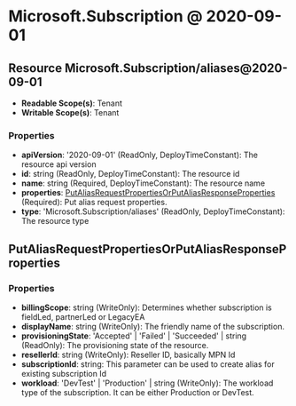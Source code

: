 # Microsoft.Subscription @ 2020-09-01

## Resource Microsoft.Subscription/aliases@2020-09-01
* **Readable Scope(s)**: Tenant
* **Writable Scope(s)**: Tenant
### Properties
* **apiVersion**: '2020-09-01' (ReadOnly, DeployTimeConstant): The resource api version
* **id**: string (ReadOnly, DeployTimeConstant): The resource id
* **name**: string (Required, DeployTimeConstant): The resource name
* **properties**: [PutAliasRequestPropertiesOrPutAliasResponseProperties](#putaliasrequestpropertiesorputaliasresponseproperties) (Required): Put alias request properties.
* **type**: 'Microsoft.Subscription/aliases' (ReadOnly, DeployTimeConstant): The resource type

## PutAliasRequestPropertiesOrPutAliasResponseProperties
### Properties
* **billingScope**: string (WriteOnly): Determines whether subscription is fieldLed, partnerLed or LegacyEA
* **displayName**: string (WriteOnly): The friendly name of the subscription.
* **provisioningState**: 'Accepted' | 'Failed' | 'Succeeded' | string (ReadOnly): The provisioning state of the resource.
* **resellerId**: string (WriteOnly): Reseller ID, basically MPN Id
* **subscriptionId**: string: This parameter can be used to create alias for existing subscription Id
* **workload**: 'DevTest' | 'Production' | string (WriteOnly): The workload type of the subscription. It can be either Production or DevTest.

